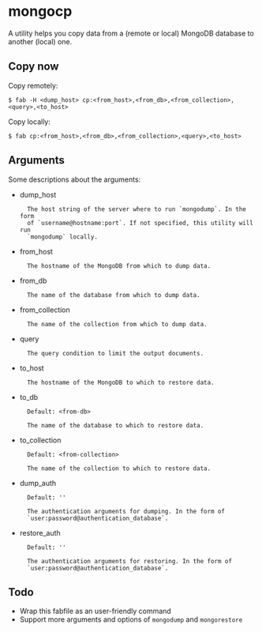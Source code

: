 # mongocp

A utility helps you copy data from a (remote or local) MongoDB database to another (local) one.


## Copy now

Copy remotely:

```
$ fab -H <dump_host> cp:<from_host>,<from_db>,<from_collection>,<query>,<to_host>
```

Copy locally:

```
$ fab cp:<from_host>,<from_db>,<from_collection>,<query>,<to_host>
```


## Arguments

Some descriptions about the arguments:

+ dump_host

        The host string of the server where to run `mongodump`. In the form
        of `username@hostname:port`. If not specified, this utility will run
        `mongodump` locally.

+ from_host

        The hostname of the MongoDB from which to dump data.

+ from_db

        The name of the database from which to dump data.

+ from_collection

        The name of the collection from which to dump data.

+ query

        The query condition to limit the output documents.

+ to_host

        The hostname of the MongoDB to which to restore data.

+ to_db

        Default: <from-db>

        The name of the database to which to restore data.

+ to_collection

        Default: <from-collection>

        The name of the collection to which to restore data.

+ dump_auth

        Default: ''

        The authentication arguments for dumping. In the form of
        `user:password@authentication_database`.

+ restore_auth

        Default: ''

        The authentication arguments for restoring. In the form of
        `user:password@authentication_database`.


## Todo

+ Wrap this fabfile as an user-friendly command
+ Support more arguments and options of `mongodump` and `mongorestore`
